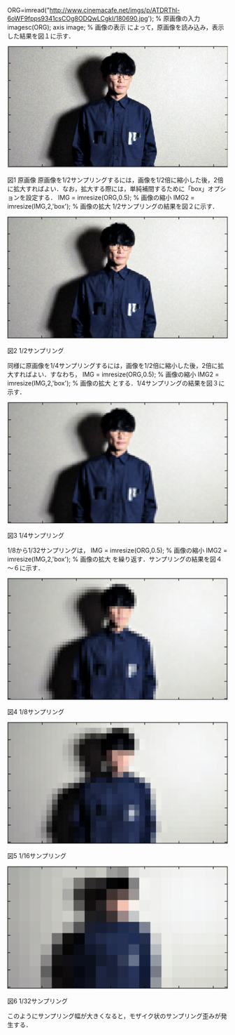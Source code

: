  
ORG=imread("http://www.cinemacafe.net/imgs/p/ATDRThl-6oWF9fpps9341csCOg8ODQwLCgkI/180690.jpg'); % 原画像の入力
imagesc(ORG); axis image; % 画像の表示
によって，原画像を読み込み，表示した結果を図１に示す．

![原画像](https://github.com/reontakado/kadai1.m/blob/master/1.PNG)

図1 原画像
原画像を1/2サンプリングするには，画像を1/2倍に縮小した後，2倍に拡大すればよい．なお，拡大する際には，単純補間するために「box」オプションを設定する．
IMG = imresize(ORG,0.5); % 画像の縮小
IMG2 = imresize(IMG,2,'box'); % 画像の拡大
1/2サンプリングの結果を図２に示す．

![原画像](https://github.com/reontakado/kadai1.m/blob/master/2.PNG)

図2 1/2サンプリング

同様に原画像を1/4サンプリングするには，画像を1/2倍に縮小した後，2倍に拡大すればよい．すなわち，
IMG = imresize(ORG,0.5); % 画像の縮小
IMG2 = imresize(IMG,2,'box'); % 画像の拡大
とする．1/4サンプリングの結果を図３に示す．

![原画像](https://github.com/reontakado/kadai1.m/blob/master/3.PNG)

図3 1/4サンプリング

1/8から1/32サンプリングは，
IMG = imresize(ORG,0.5); % 画像の縮小
IMG2 = imresize(IMG,2,'box'); % 画像の拡大
を繰り返す．サンプリングの結果を図４～６に示す．

![原画像](https://github.com/reontakado/kadai1.m/blob/master/4.PNG)

図4 1/8サンプリング

![原画像](https://github.com/reontakado/kadai1.m/blob/master/5.PNG)

図5 1/16サンプリング

![原画像](https://github.com/reontakado/kadai1.m/blob/master/6.PNG)

図6 1/32サンプリング

このようにサンプリング幅が大きくなると，モザイク状のサンプリング歪みが発生する．

